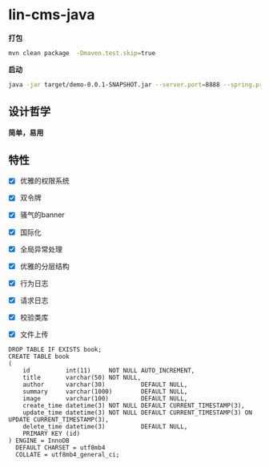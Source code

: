 # lin-cms-java

**打包**

```bash
mvn clean package  -Dmaven.test.skip=true
```

**启动**

```bash
java -jar target/demo-0.0.1-SNAPSHOT.jar --server.port=8888 --spring.profiles.active=prod
```

## 设计哲学

**简单，易用**

## 特性

- [x] 优雅的权限系统
- [x] 双令牌
- [x] 骚气的banner
- [x] 国际化
- [x] 全局异常处理
- [x] 优雅的分层结构
- [x] 行为日志
- [x] 请求日志
- [x] 校验类库
- [x] 文件上传


```
DROP TABLE IF EXISTS book;
CREATE TABLE book
(
    id          int(11)     NOT NULL AUTO_INCREMENT,
    title       varchar(50) NOT NULL,
    author      varchar(30)          DEFAULT NULL,
    summary     varchar(1000)        DEFAULT NULL,
    image       varchar(100)         DEFAULT NULL,
    create_time datetime(3) NOT NULL DEFAULT CURRENT_TIMESTAMP(3),
    update_time datetime(3) NOT NULL DEFAULT CURRENT_TIMESTAMP(3) ON UPDATE CURRENT_TIMESTAMP(3),
    delete_time datetime(3)          DEFAULT NULL,
    PRIMARY KEY (id)
) ENGINE = InnoDB
  DEFAULT CHARSET = utf8mb4
  COLLATE = utf8mb4_general_ci;
```

